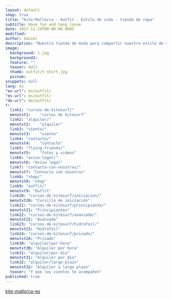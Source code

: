 ```yaml
---
layout: default
shop: true
title: "Kite-Mallorca - Outfit - Estilo de vida - tienda de ropa"
subtitle: Have fun and hang loose
date: 2017-11-24T00:00:00.000Z
modified: 
author: daniel
description: "Nuestra tienda de moda para compartir nuestro estilo de vida. Camisetas, chaquetas, sudaderas, gorros, bolsos, etc."
image: 
  background: 1.jpg
  background2:
  feature: ""
  teaser: null
  thumb: outfit/t-shirt.jpg
  picnum:
snippets: null
lang: es
"en-url": en/outfit/
"es-url": es/outfit/
"de-url": de/outfit/
t:
  link1: "cursos-de-kitesurf/"
  menutxt1:    "cursos de kitesurf"
  link2: "alquiler/"
  menutxt2:    "alquiler"
  link3: "viento/"
  menutxt3:    "viento"
  link4: "contacto/"
  menutxt4:    "contacto"
  link5: "flying-friends/"
  menutxt5:    "fotos y videos"
  link6: "aviso-legal/"
  menutxt6: "Aviso legal"
  link7: "contacta-con-nosotros/"
  menutxt7: "Contacta con nosotros"
  link8: "shop/"
  menutxt8: "shop"
  link9: "outfit/"
  menutxt9: "Outfit"
  link20: "cursos-de-kitesurf/iniciacion/"
  menutxt20: "Cursillo de iniciación"
  link21: "cursos-de-kitesurf/principiante/"
  menutxt21: "Principiantes"
  link22: "cursos-de-kitesurf/avanzado/"
  menutxt22: "Avanzado"
  link23: "cursos-de-kitesurf/hidrofoil/"
  menutxt23: "Hidrofoil"
  link24: "cursos-de-kitesurf/privado/"
  menutxt24: "Privado"
  link30: "alquiler/por-hora"
  menutxt30: "Alquiler por hora"
  link31: "alquiler/por-dia"
  menutxt31: "Alquiler por día"
  link32: "alquiler/largo-plazo"
  menutxt32: "Alquiler a largo plazo"
  teaser: "Y que los vientos te acompañen"
published: true
---
```


<div id="myShop">
    <a href="//shop.spreadshirt.es/kite-mallorca-es">kite-mallorca-es</a>
</div>

<script>
    var spread_shop_config = {
        shopName: 'kite-mallorca-es',
        locale: 'es_ES',
        prefix: '//shop.spreadshirt.es',
        baseId: 'myShop'
    };
</script>

<script type="text/javascript"
        src="//shop.spreadshirt.es/shopfiles/shopclient/shopclient.nocache.js">
</script>